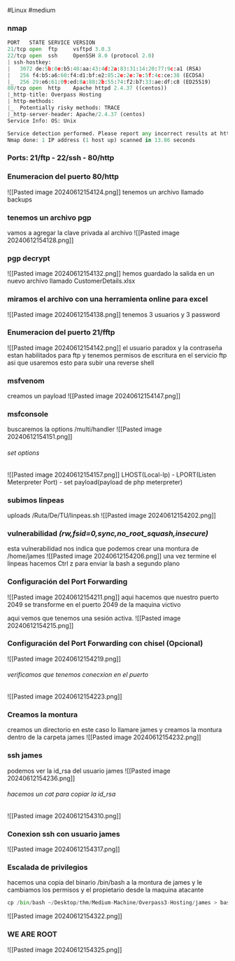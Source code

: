 #Linux #medium 
### nmap 
```python
PORT   STATE SERVICE VERSION
21/tcp open  ftp     vsftpd 3.0.3
22/tcp open  ssh     OpenSSH 8.0 (protocol 2.0)
| ssh-hostkey: 
|   3072 de:5b:0e:b5:40:aa:43:4d:2a:83:31:14:20:77:9c:a1 (RSA)
|   256 f4:b5:a6:60:f4:d1:bf:e2:85:2e:2e:7e:5f:4c:ce:38 (ECDSA)
|_  256 29:e6:61:09:ed:8a:88:2b:55:74:f2:b7:33:ae:df:c8 (ED25519)
80/tcp open  http    Apache httpd 2.4.37 ((centos))
|_http-title: Overpass Hosting
| http-methods: 
|_  Potentially risky methods: TRACE
|_http-server-header: Apache/2.4.37 (centos)
Service Info: OS: Unix

Service detection performed. Please report any incorrect results at https://nmap.org/submit/ .
Nmap done: 1 IP address (1 host up) scanned in 13.86 seconds
```
### Ports: 21/ftp - 22/ssh - 80/http

### Enumeracion del puerto 80/http

![[Pasted image 20240612154124.png]]
tenemos un archivo llamado backups

### tenemos un archivo pgp
vamos a agregar la clave privada al archivo 
![[Pasted image 20240612154128.png]]
### pgp decrypt

![[Pasted image 20240612154132.png]]
hemos guardado la salida en un nuevo archivo llamado CustomerDetails.xlsx
### miramos el archivo con una herramienta online para excel

![[Pasted image 20240612154138.png]]
tenemos 3 usuarios y 3 password

### Enumeracion del puerto 21/fftp

![[Pasted image 20240612154142.png]]
el usuario paradox y la contraseña estan habilitados para ftp y tenemos permisos de escritura en el servicio ftp asi que usaremos esto para subir una reverse shell

### msfvenom
creamos un payload
![[Pasted image 20240612154147.png]]
### msfconsole
buscaremos la options /multi/handler
![[Pasted image 20240612154151.png]]
###### set options
![[Pasted image 20240612154157.png]]
LHOST(Local-Ip) - LPORT(Listen Meterpreter Port)  - set payload(payload de php meterpreter)
### subimos linpeas
uploads /Ruta/De/TU/linpeas.sh
![[Pasted image 20240612154202.png]]

### vulnerabilidad *(rw,fsid=0,sync,no_root_squash,insecure)*
esta vulnerabilidad nos indica que podemos crear una montura de /home/james
![[Pasted image 20240612154206.png]]
una vez termine el linpeas hacemos Ctrl z para enviar la bash a segundo plano 
### Configuración del Port Forwarding 

![[Pasted image 20240612154211.png]]
aqui hacemos que nuestro puerto 2049 se transforme en el puerto 2049 de la maquina victivo

aqui vemos que  tenemos una sesión activa. 
![[Pasted image 20240612154215.png]]
### Configuración del Port Forwarding con chisel (Opcional)
![[Pasted image 20240612154219.png]]
###### verificamos que tenemos conecxion en el puerto
![[Pasted image 20240612154223.png]]
### Creamos la montura
creamos un directorio en este caso lo llamare james y creamos la montura dentro de la carpeta james
![[Pasted image 20240612154232.png]]
### ssh james
podemos ver la id_rsa del usuario james
![[Pasted image 20240612154236.png]]
###### hacemos un cat para copiar la id_rsa
![[Pasted image 20240612154310.png]]
### Conexion ssh con usuario james

![[Pasted image 20240612154317.png]]
### Escalada de privilegios
hacemos una copia del binario /bin/bash a la montura de james y le cambiamos los permisos y el propietario desde la maquina atacante
```python
cp /bin/bash ~/Desktop/thm/Medium-Machine/Overpass3-Hosting/james > bash.sh
```

![[Pasted image 20240612154322.png]]
### WE ARE ROOT


![[Pasted image 20240612154325.png]]